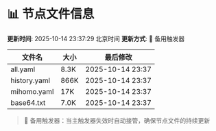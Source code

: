 # 📊 节点文件信息

**更新时间**: 2025-10-14 23:37:29 北京时间
**更新方式**: 🔄 备用触发器

| 文件名 | 大小 | 最后修改 |
|--------|------|----------|
| all.yaml | 8.3K | 2025-10-14 23:37 |
| history.yaml | 866K | 2025-10-14 23:37 |
| mihomo.yaml | 17K | 2025-10-14 23:37 |
| base64.txt | 7.0K | 2025-10-14 23:37 |

> 🔄 备用触发器：当主触发器失效时自动接管，确保节点文件的持续更新
